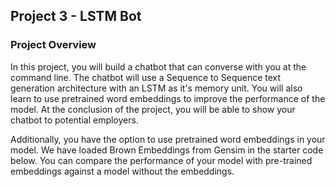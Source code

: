 ## Project 3 - LSTM Bot

### Project Overview
In this project, you will build a chatbot that can converse with you at the command line. The chatbot will use a Sequence to Sequence text generation architecture with an LSTM as it's memory unit. You will also learn to use pretrained word embeddings to improve the performance of the model. At the conclusion of the project, you will be able to show your chatbot to potential employers.

Additionally, you have the option to use pretrained word embeddings in your model. We have loaded Brown Embeddings from Gensim in the starter code below. You can compare the performance of your model with pre-trained embeddings against a model without the embeddings.